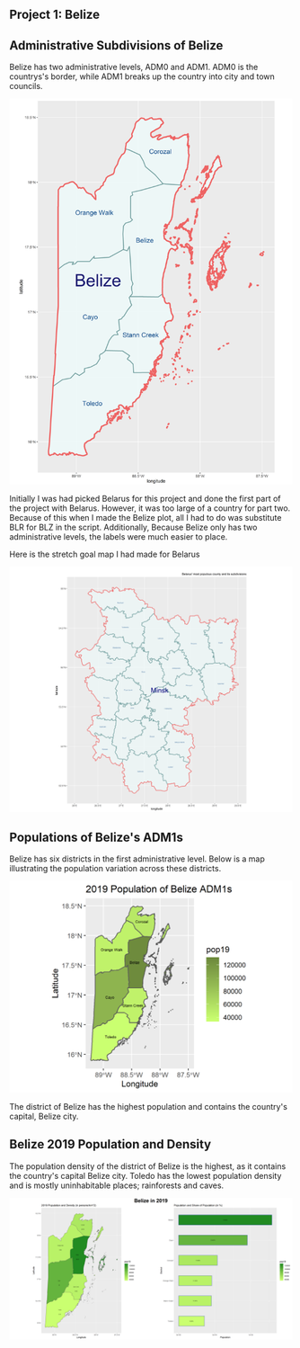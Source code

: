 ## Project 1: Belize

## Administrative Subdivisions of Belize

Belize has two administrative levels, ADM0 and ADM1. ADM0 is the countrys's border, while ADM1 breaks up the country into city and town councils.

![belize](BLZ_3.png)

Initially I was had picked Belarus for this project and done the first part of the project with Belarus. However, it was too large of a country for part two. Because of this when I made the Belize plot, all I had to do was substitute BLR for BLZ in the script. Additionally, Because Belize only has two administrative levels, the labels were much easier to place.

Here is the stretch goal map I had made for Belarus

![belarus stretch](BLR_stretch.png)

## Populations of Belize's ADM1s

Belize has six districts in the first administrative level. Below is a map illustrating the population variation across these districts.

![Belize Populations](blz_pop19_11.png)

The district of Belize has the highest population and contains the country's capital, Belize city.

## Belize 2019 Population and Density

The population density of the district of Belize is the highest, as it contains the country's capital Belize city. Toledo has the lowest population density and is mostly uninhabitable places; rainforests and caves.

![Belize popultion and graph](belize_both.png)
